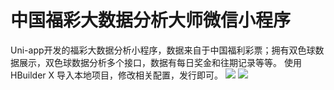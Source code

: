 # 中国福彩大数据分析大师微信小程序

Uni-app开发的福彩大数据分析小程序，数据来自于中国福利彩票；拥有双色球数据展示，双色球数据分析多个接口，数据有每日奖金和往期记录等等。
使用 HBuilder X 导入本地项目，修改相关配置，发行即可。
[![](https://wukongymw.com/wp-content/uploads/2023/03/1677913812-487532890ebd671.webp)](https://wukongymw.com/wp-content/uploads/2023/03/1677913812-487532890ebd671.webp)
[![](https://wukongymw.com/wp-content/uploads/2023/03/1677913811-1f64803c8348f78.webp)](https://wukongymw.com/wp-content/uploads/2023/03/1677913811-1f64803c8348f78.webp)